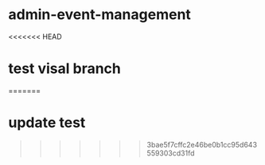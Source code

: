 # admin-event-management

<<<<<<< HEAD


# test visal branch
=======
# update test 
>>>>>>> 3bae5f7cffc2e46be0b1cc95d643559303cd31fd
